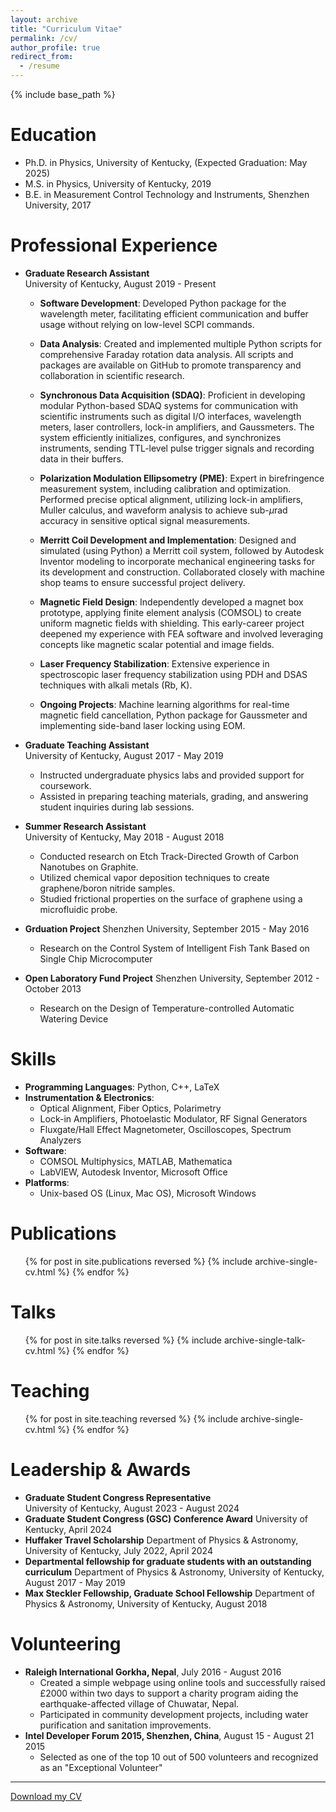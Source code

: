 ```yaml
---
layout: archive
title: "Curriculum Vitae"
permalink: /cv/
author_profile: true
redirect_from:
  - /resume
---
```


{% include base_path %}

Education
======
* Ph.D. in Physics, University of Kentucky, (Expected Graduation: May 2025)
* M.S. in Physics, University of Kentucky, 2019
* B.E. in Measurement Control Technology and Instruments, Shenzhen University, 2017

Professional Experience
======
* **Graduate Research Assistant**  
  University of Kentucky, August 2019 - Present  
  - **Software Development**: Developed Python package for the wavelength meter, facilitating efficient communication and buffer usage without relying on low-level SCPI commands.

  - **Data Analysis**: Created and implemented multiple Python scripts for comprehensive Faraday rotation data analysis. All scripts and packages are available on GitHub to promote transparency and collaboration in scientific research.

  - **Synchronous Data Acquisition (SDAQ)**: Proficient in developing modular Python-based SDAQ systems for communication with scientific instruments such as digital I/O interfaces, wavelength meters, laser controllers, lock-in amplifiers, and Gaussmeters. The system efficiently initializes, configures, and synchronizes instruments, sending TTL-level pulse trigger signals and recording data in their buffers.
    
  - **Polarization Modulation Ellipsometry (PME)**: Expert in birefringence measurement system, including calibration and optimization. Performed precise optical alignment, utilizing lock-in amplifiers, Muller calculus, and waveform analysis to achieve sub-$\mu$rad accuracy in sensitive optical signal measurements.
    
  - **Merritt Coil Development and Implementation**: Designed and simulated (using Python) a Merritt coil system, followed by Autodesk Inventor modeling to incorporate mechanical engineering tasks for its development and construction. Collaborated closely with machine shop teams to ensure successful project delivery.
    
  - **Magnetic Field Design**: Independently developed a magnet box prototype, applying finite element analysis (COMSOL) to create uniform magnetic fields with shielding. This early-career project deepened my experience with FEA software and involved leveraging concepts like magnetic scalar potential and image fields.

  - **Laser Frequency Stabilization**: Extensive experience in spectroscopic laser frequency stabilization using PDH and DSAS techniques with alkali metals (Rb, K).

  - **Ongoing Projects**: Machine learning algorithms for real-time magnetic field cancellation, Python package for Gaussmeter and implementing side-band laser locking using EOM.
  
* **Graduate Teaching Assistant**  
  University of Kentucky, August 2017 - May 2019  
  - Instructed undergraduate physics labs and provided support for coursework.
  - Assisted in preparing teaching materials, grading, and answering student inquiries during lab sessions.

* **Summer Research Assistant**  
  University of Kentucky, May 2018 - August 2018  
  - Conducted research on Etch Track-Directed Growth of Carbon Nanotubes on Graphite.
  - Utilized chemical vapor deposition techniques to create graphene/boron nitride samples.
  - Studied frictional properties on the surface of graphene using a microfluidic probe.
  
* **Grduation Project**
  Shenzhen University, September 2015 - May 2016
  - Research on the Control System of Intelligent Fish Tank Based on Single Chip Microcomputer

* **Open Laboratory Fund Project**
  Shenzhen University, September 2012 - October 2013
  - Research on the Design of Temperature-controlled Automatic Watering Device

Skills
======
* **Programming Languages**: Python, C++, LaTeX
* **Instrumentation & Electronics**:
  * Optical Alignment, Fiber Optics, Polarimetry
  * Lock-in Amplifiers, Photoelastic Modulator, RF Signal Generators
  * Fluxgate/Hall Effect Magnetometer, Oscilloscopes, Spectrum Analyzers
* **Software**:
  * COMSOL Multiphysics, MATLAB, Mathematica
  * LabVIEW, Autodesk Inventor, Microsoft Office
* **Platforms**:
  * Unix-based OS (Linux, Mac OS), Microsoft Windows

Publications
======
  <ul>{% for post in site.publications reversed %}
    {% include archive-single-cv.html %}
  {% endfor %}</ul>

Talks
======
  <ul>{% for post in site.talks reversed %}
    {% include archive-single-talk-cv.html  %}
  {% endfor %}</ul>

Teaching
======
  <ul>{% for post in site.teaching reversed %}
    {% include archive-single-cv.html %}
  {% endfor %}</ul>

Leadership & Awards
======
* **Graduate Student Congress Representative**  
  University of Kentucky, August 2023 - August 2024
* **Graduate Student Congress (GSC) Conference Award**
  University of Kentucky, April 2024
* **Huffaker Travel Scholarship**
  Department of Physics & Astronomy, University of Kentucky, July 2022, April 2024
* **Departmental fellowship for graduate students with an outstanding curriculum**
  Department of Physics & Astronomy, University of Kentucky, August 2017 - May 2019
* **Max Steckler Fellowship, Graduate School Fellowship**
  Department of Physics & Astronomy, University of Kentucky, August 2018


Volunteering
======
* **Raleigh International Gorkha, Nepal**, July 2016 - August 2016
  - Created a simple webpage using online tools and successfully raised £2000 within two days to support a charity program aiding the earthquake-affected village of Chuwatar, Nepal.
  - Participated in community development projects, including water purification and sanitation improvements.
* **Intel Developer Forum 2015, Shenzhen, China**, August 15 - August 21 2015
  - Selected as one of the top 10 out of 500 volunteers and recognized as an "Exceptional Volunteer"

---

<p><a href="{{ base_path }}/files/CV_Jiachen_He.pdf" target="_blank">Download my CV</a></p>